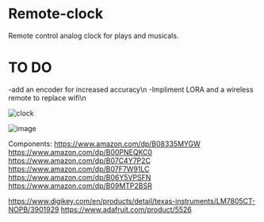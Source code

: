 # Remote-clock
Remote control analog clock for plays and musicals.

# TO DO
-add an encoder for increased accuracy\n
-Impliment LORA and a wireless remote to replace wifi\n

![clock](https://github.com/user-attachments/assets/53f6aedb-ef86-4e6d-bc28-c179adbcb913)

![image](https://github.com/user-attachments/assets/934d09e9-c241-4f49-a33b-9cdfbaf8e729)


Components:
https://www.amazon.com/dp/B08335MYGW
https://www.amazon.com/dp/B00PNEQKC0
https://www.amazon.com/dp/B07C4Y7P2C
https://www.amazon.com/dp/B07F7W91LC
https://www.amazon.com/dp/B06Y5VPSFN
https://www.amazon.com/dp/B09MTP2BSR


https://www.digikey.com/en/products/detail/texas-instruments/LM7805CT-NOPB/3901929
https://www.adafruit.com/product/5526

